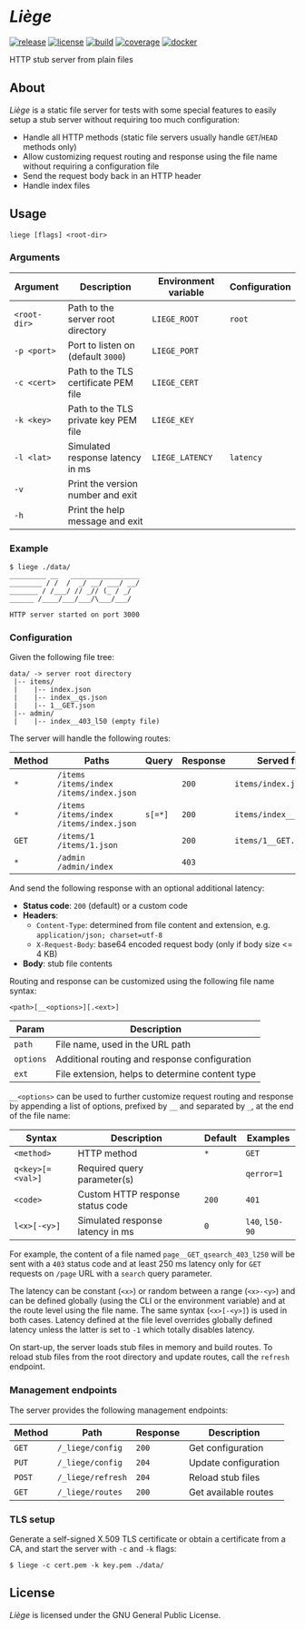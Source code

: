 # _Liège_

[![release](https://img.shields.io/github/v/release/GaelGirodon/liege?style=flat-square)](https://github.com/GaelGirodon/liege/releases)
[![license](https://img.shields.io/github/license/GaelGirodon/liege?color=informational&style=flat-square)](https://github.com/GaelGirodon/liege/blob/master/LICENSE)
[![build](https://img.shields.io/gitlab/pipeline/GaelGirodon/liege/master?style=flat-square)](https://gitlab.com/GaelGirodon/liege/-/pipelines/latest)
[![coverage](https://img.shields.io/gitlab/coverage/GaelGirodon/liege/master?style=flat-square)](https://gitlab.com/GaelGirodon/liege/-/pipelines/latest)
[![docker](https://img.shields.io/docker/image-size/gaelgirodon/liege?style=flat-square&logo=docker&logoColor=white)](https://hub.docker.com/r/gaelgirodon/liege)

HTTP stub server from plain files

## About

_Liège_ is a static file server for tests with some special features
to easily setup a stub server without requiring too much configuration:

- Handle all HTTP methods
  (static file servers usually handle `GET`/`HEAD` methods only)
- Allow customizing request routing and response using the file name without
  requiring a configuration file
- Send the request body back in an HTTP header
- Handle index files

## Usage

```shell
liege [flags] <root-dir>
```

### Arguments

| Argument     | Description                          | Environment variable | Configuration |
| ------------ | ------------------------------------ | -------------------- | ------------- |
| `<root-dir>` | Path to the server root directory    | `LIEGE_ROOT`         | `root`        |
| `-p <port>`  | Port to listen on (default `3000`)   | `LIEGE_PORT`         |
| `-c <cert>`  | Path to the TLS certificate PEM file | `LIEGE_CERT`         |
| `-k <key>`   | Path to the TLS private key PEM file | `LIEGE_KEY`          |
| `-l <lat>`   | Simulated response latency in ms     | `LIEGE_LATENCY`      | `latency`     |
| `-v`         | Print the version number and exit    |
| `-h`         | Print the help message and exit      |

### Example

```shell
$ liege ./data/
_________ __   _________________
________ / /  /  _/ __/ ___/ __/
_______ / /___/ // _// (_ / _/
______ /____/___/___/\___/___/

HTTP server started on port 3000
```

### Configuration

Given the following file tree:

```text
data/ -> server root directory
 |-- items/
 |    |-- index.json
 |    |-- index__qs.json
 |    |-- 1__GET.json
 |-- admin/
 |    |-- index__403_l50 (empty file)
```

The server will handle the following routes:

| Method | Paths                                             | Query   | Response | Served file            | Latency |
| ------ | ------------------------------------------------- | ------- | -------- | ---------------------- | ------- |
| `*`    | `/items`<br>`/items/index`<br>`/items/index.json` |         | `200`    | `items/index.json`     | ~ 0 ms  |
| `*`    | `/items`<br>`/items/index`<br>`/items/index.json` | `s[=*]` | `200`    | `items/index__qs.json` | ~ 0 ms  |
| `GET`  | `/items/1`<br>`/items/1.json`                     |         | `200`    | `items/1__GET.json`    | ~ 0 ms  |
| `*`    | `/admin`<br>`/admin/index`                        |         | `403`    |                        | ~ 50 ms |

And send the following response with an optional additional latency:

- **Status code**: `200` (default) or a custom code
- **Headers**:
  - `Content-Type`: determined from file content and extension,
    e.g. `application/json; charset=utf-8`
  - `X-Request-Body`: base64 encoded request body (only if body size <= 4 KB)
- **Body**: stub file contents

Routing and response can be customized using the following file name syntax:

```text
<path>[__<options>][.<ext>]
```

| Param     | Description                                     |
| --------- | ----------------------------------------------- |
| `path`    | File name, used in the URL path                 |
| `options` | Additional routing and response configuration   |
| `ext`     | File extension, helps to determine content type |

`__<options>` can be used to further customize request routing and response by
appending a list of options, prefixed by `__` and separated by `_`, at the end
of the file name:

| Syntax           | Description                      | Default | Examples        |
| ---------------- | -------------------------------- | ------- | --------------- |
| `<method>`       | HTTP method                      | `*`     | `GET`           |
| `q<key>[=<val>]` | Required query parameter(s)      |         | `qerror=1`      |
| `<code>`         | Custom HTTP response status code | `200`   | `401`           |
| `l<x>[-<y>]`     | Simulated response latency in ms | `0`     | `l40`, `l50-90` |

For example, the content of a file named `page__GET_qsearch_403_l250` will be
sent with a `403` status code and at least 250 ms latency only for `GET`
requests on `/page` URL with a `search` query parameter.

The latency can be constant (`<x>`) or random between a range (`<x>-<y>`) and
can be defined globally (using the CLI or the environment variable) and at the
route level using the file name. The same syntax (`<x>[-<y>]`) is used in both
cases. Latency defined at the file level overrides globally defined latency
unless the latter is set to `-1` which totally disables latency.

On start-up, the server loads stub files in memory and build routes. To reload
stub files from the root directory and update routes, call the
`refresh` endpoint.

### Management endpoints

The server provides the following management endpoints:

| Method | Path              | Response | Description          |
| ------ | ----------------- | -------- | -------------------- |
| `GET`  | `/_liege/config`  | `200`    | Get configuration    |
| `PUT`  | `/_liege/config`  | `204`    | Update configuration |
| `POST` | `/_liege/refresh` | `204`    | Reload stub files    |
| `GET`  | `/_liege/routes`  | `200`    | Get available routes |

### TLS setup

Generate a self-signed X.509 TLS certificate or obtain a certificate from a CA,
and start the server with `-c` and `-k` flags:

```shell
$ liege -c cert.pem -k key.pem ./data/
```

## License

_Liège_ is licensed under the GNU General Public License.
